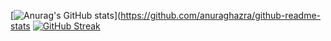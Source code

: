[![Anurag's GitHub stats](https://github-readme-stats.vercel.app/api?username=ducbm-belive&show_icons=true&theme=tokyonight&count_private=true)](https://github.com/anuraghazra/github-readme-stats
[![GitHub Streak](https://github-readme-streak-stats.herokuapp.com/?user=ducbm-belive&theme=tokyonight)](https://git.io/streak-stats)
